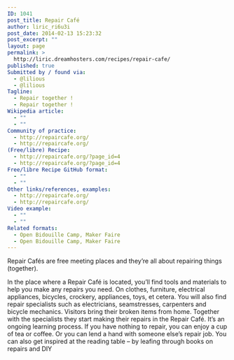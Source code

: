 ```yaml
---
ID: 1041
post_title: Repair Café
author: liric_ri6u3i
post_date: 2014-02-13 15:23:32
post_excerpt: ""
layout: page
permalink: >
  http://liric.dreamhosters.com/recipes/repair-cafe/
published: true
Submitted by / found via:
  - @lilious
  - @lilious
Tagline:
  - Repair together !
  - Repair together !
Wikipedia article:
  - ""
  - ""
Community of practice:
  - http://repaircafe.org/
  - http://repaircafe.org/
(Free/libre) Recipe:
  - http://repaircafe.org/?page_id=4
  - http://repaircafe.org/?page_id=4
Free/libre Recipe GitHub format:
  - ""
  - ""
Other links/references, examples:
  - http://repaircafe.org/
  - http://repaircafe.org/
Video example:
  - ""
  - ""
Related formats:
  - Open Bidouille Camp, Maker Faire
  - Open Bidouille Camp, Maker Faire
---
```

Repair Cafés are free meeting places and they’re all about repairing things (together).

In the place where a Repair Café is located, you’ll find tools and materials to help you make any repairs you need. On clothes, furniture, electrical appliances, bicycles, crockery, appliances, toys, et cetera. You will also find repair specialists such as electricians, seamstresses, carpenters and bicycle mechanics.
Visitors bring their broken items from home. Together with the specialists they start making their repairs in the Repair Café. It’s an ongoing learning process. If you have nothing to repair, you can enjoy a cup of tea or coffee. Or you can lend a hand with someone else’s repair job. You can also get inspired at the reading table – by leafing through books on repairs and DIY

&nbsp;